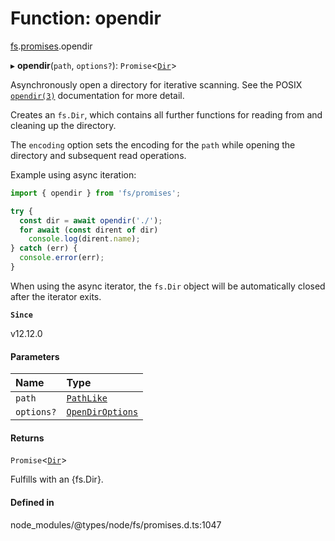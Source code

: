 # Function: opendir

[fs](../modules/fs.md).[promises](../modules/fs.promises.md).opendir

▸ **opendir**(`path`, `options?`): `Promise`<[`Dir`](../classes/fs.Dir.md)\>

Asynchronously open a directory for iterative scanning. See the POSIX [`opendir(3)`](http://man7.org/linux/man-pages/man3/opendir.3.html) documentation for more detail.

Creates an `fs.Dir`, which contains all further functions for reading from
and cleaning up the directory.

The `encoding` option sets the encoding for the `path` while opening the
directory and subsequent read operations.

Example using async iteration:

```js
import { opendir } from 'fs/promises';

try {
  const dir = await opendir('./');
  for await (const dirent of dir)
    console.log(dirent.name);
} catch (err) {
  console.error(err);
}
```

When using the async iterator, the `fs.Dir` object will be automatically
closed after the iterator exits.

**`Since`**

v12.12.0

#### Parameters

| Name | Type |
| :------ | :------ |
| `path` | [`PathLike`](../types/fs.PathLike.md) |
| `options?` | [`OpenDirOptions`](../interfaces/fs.OpenDirOptions.md) |

#### Returns

`Promise`<[`Dir`](../classes/fs.Dir.md)\>

Fulfills with an {fs.Dir}.

#### Defined in

node_modules/@types/node/fs/promises.d.ts:1047
